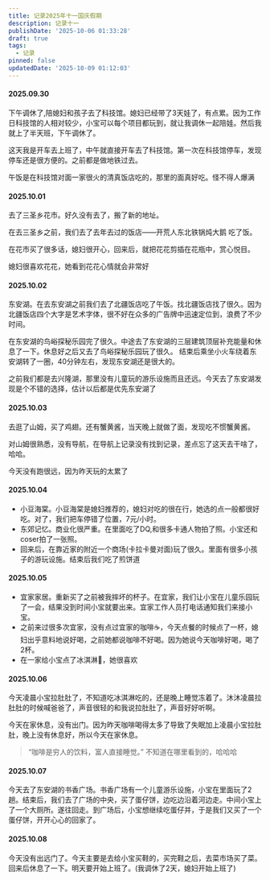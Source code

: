 ```yaml
---
title: 记录2025年十一国庆假期
description: 记录十一
publishDate: '2025-10-06 01:33:28'
draft: true
tags:
  - 记录
pinned: false
updatedDate: '2025-10-09 01:12:03'
---
```


#### 2025.09.30

下午调休了,陪媳妇和孩子去了科技馆。媳妇已经带了3天娃了，有点累。因为工作日科技馆的人相对较少，小宝可以每个项目都玩到，就让我调休一起陪娃。然后我就上了半天班，下午调休了。

这天我是开车去上班了，中午就直接开车去了科技馆。第一次在科技馆停车，发现停车还是很方便的。之前都是做地铁过去。

午饭是在科技馆对面一家很火的清真饭店吃的，那里的面真好吃。怪不得人爆满

#### 2025.10.01

去了三圣乡花市。好久没有去了，搬了新的地址。

在去三圣乡之前，我们去了去年去过的饭店——开荒人东北铁锅炖大鹅 吃了饭。

在花市买了很多话，媳妇很开心，回来后，就把花花剪插在花瓶中，赏心悦目。

媳妇很喜欢花花，她看到花花心情就会非常好



#### 2025.10.02

东安湖。在去东安湖之前我们去了北疆饭店吃了午饭。找北疆饭店找了很久。因为北疆饭店四个大字是艺术字体，很不好在众多的广告牌中迅速定位到，浪费了不少时间。

在东安湖的鸟峪探秘乐园完了很久。中途去了东安湖的三层建筑顶层补充能量和休息了一下。休息好之后又去了鸟峪探秘乐园玩了很久。
结束后乘坐小火车绕着东安湖转了一圈，40分钟左右，发现东安湖还是很大的。

之前我们都是去兴隆湖，那里没有儿童玩的游乐设施而且还远。今天去了东安湖发现是个不错的选择，估计以后都是优先东安湖了


#### 2025.10.03

去逛了山姆，买了鸡翅。还有蟹黄酱，当天晚上就做了面，发现吃不惯蟹黄酱。

对山姆很熟悉，没有导航，在导航上记录没有找到记录，差点忘了这天去干啥了，哈哈。

今天没有跑很远，因为昨天玩的太累了

#### 2025.10.04

- 小豆海棠。小豆海棠是媳妇推荐的，媳妇对吃的很在行，她选的点一般都很好吃。对了，我们把车停错了位置，7元/小时。
- 东郊记忆。商业化很严重。在里面吃了DQ,和很多卡通人物拍了照。小宝还和coser拍了一张照。
- 回来后，在靠近家的附近一个商场(卡拉卡曼对面)玩了很久。里面有很多小孩子的游玩设施。结束后我们吃了煎饼道

#### 2025.10.05

- 宜家家居。重新买了之前被我摔坏的杯子。在宜家，我们让小宝在儿童乐园玩了一会，结果没到时间小宝就要出来。宜家工作人员打电话通知我们来接小宝。
- 之前来过很多次宜家，没有点过宜家的咖啡☕️，今天点餐的时候点了一杯，媳妇出乎意料地说好喝，之前她都说咖啡不好喝。因为她说今天咖啡好喝，喝了2杯。
- 在一家给小宝点了冰淇淋🍨，她很喜欢


#### 2025.10.06

今天凌晨小宝拉肚肚了，不知道吃冰淇淋吃的，还是晚上睡觉冻着了。沐沐凌晨拉肚肚的时候喊爸爸了，声音很轻的和我说拉肚肚了，声音好好听啊。

今天在家休息，没有出门。因为昨天咖啡喝得太多了导致了失眠加上凌晨小宝拉肚肚，晚上没有休息好，所以今天在家休息。

> “咖啡是穷人的饮料，富人直接睡觉。” 不知道在哪里看到的，哈哈哈


#### 2025.10.07

今天去了东安湖的书香广场。书香广场有一个儿童游乐设施，小宝在里面玩了2趟。结束后，我们去了广场的中央，买了蛋仔饼，边吃边沿着河边走。中间小宝上了一个大厕所。遂往回走。到广场后，小宝想继续吃蛋仔并，于是我们又买了一个蛋仔饼，开开心心的回家了。

#### 2025.10.08

今天没有出远门了。今天主要是去给小宝买鞋的，买完鞋之后，去菜市场买了菜。回来后休息了一下。明天要开始上班了。(我调休了2天，媳妇开始上班了)


